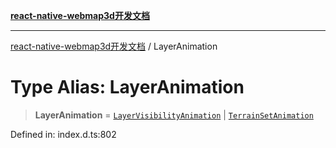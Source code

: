 [**react-native-webmap3d开发文档**](../README.md)

***

[react-native-webmap3d开发文档](../globals.md) / LayerAnimation

# Type Alias: LayerAnimation

> **LayerAnimation** = [`LayerVisibilityAnimation`](../interfaces/LayerVisibilityAnimation.md) \| [`TerrainSetAnimation`](../interfaces/TerrainSetAnimation.md)

Defined in: index.d.ts:802
